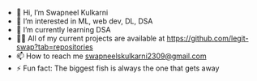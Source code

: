 - 👋 Hi, I’m Swapneel Kulkarni
- 👀 I’m interested in ML, web dev, DL, DSA
- 🌱 I’m currently learning DSA  
- 👨‍💻 All of my current projects are available at https://github.com/legit-swap?tab=repositories
- 📫 How to reach me swapneelskulkarni2309@gmail.com
- ⚡ Fun fact: The biggest fish is always the one that gets away

<!---
legit-swap/legit-swap is a ✨ special ✨ repository because its `README.md` (this file) appears on your GitHub profile.
You can click the Preview link to take a look at your changes.
--->
